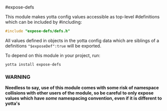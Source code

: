 #expose-defs

This module makes yotta config values accessible as top-level #definitions
which can be included by #including:

```C
#include "expose-defs/defs.h"
```

All values defined in objects in the yotta config data which are siblings of a
definitions `"$exposeDef":true` will be exported.

To depend on this module in your project, run:

```
yotta install expose-defs
```

### WARNING

**Needless to say, use of this module comes with some risk of namespace collisions with other users of the module, so be careful to only expose values which have _some_ namespacing convention, even if it is different to yotta's**
